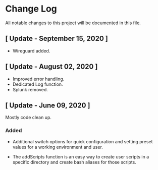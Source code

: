 # Change Log

All notable changes to this project will be documented in this file.

## [ Update - September 15, 2020 ]

- Wireguard added.

## [ Update - August 02, 2020 ]

- Improved error handling.
- Dedicated Log function.
- Splunk removed.

## [ Update - June 09, 2020 ]

Mostly code clean up.

### Added

- Additional switch options for quick configuration and setting preset values for a working environment and user.

- The addScripts function is an easy way to create user scripts in a specific directory and create bash aliases for those scripts.
